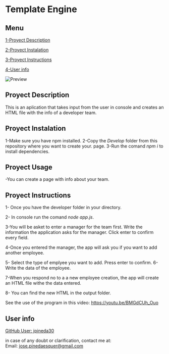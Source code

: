 # Template Engine 


## Menu

[1-Proyect Description](##Proyect-Description)

[2-Proyect Instalation](##Proyect-Instalation)

[3-Proyect Instructions](##Proyect-Instructions)

[4-User info](##User-info)

![Preview](DEVELOP/imgs/preview.jpg)

## Proyect Description

This is an aplication that takes input from the user in console and creates an HTML file with the info of a developer team.

## Proyect Instalation

1-Make sure you have npm installed.
2-Copy the *Develop* folder from this repository where you want to create your. page.
3-Run the comand *npm i* to install dependencies.

## Proyect Usage

-You can create a page with info about your team.


## Proyect Instructions

1- Once you have the developer folder in your directory.

2- In console run the comand *node app.js*. 

3-You will be asket to enter a manager for the team first. Write the information the application asks for the manager. Click enter to confirm every field. 

4-Once you entered the manager, the app will ask you if you want to add another employee.

5- Select the type of emplyee you want to add. Press enter to confirm. 
6- Write the data of the employee. 

7-When you respond no to a a new employee creation, the app will create an HTML file withe the data entered. 

8- You can find the new HTML in the output folder.

See the use of the program in this video: https://youtu.be/BMGdCUh_Ouo 


## User info

[GitHub User: jpineda30](https://github.com/jpineda30)

in case of any doubt or clarification, contact me at:  
Email: jose.pinedaesquer@gmail.com